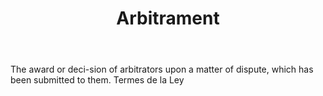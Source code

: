 ---
title: Arbitrament
letter: A
permalink: "/definitions/bld-arbitrament.html"
body: The award or deci-sion of arbitrators upon a matter of dispute, which has been
  submitted to them. Termes de la Ley
published_at: '2018-07-07'
source: Black's Law Dictionary 2nd Ed (1910)
layout: post
---